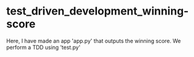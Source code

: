 # test_driven_development_winning-score
Here, I have made an app 'app.py' that outputs the winning score. We perform a TDD using 'test.py'
